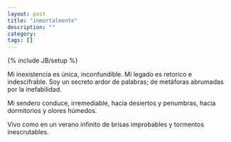 ```yaml
---
layout: post
title: "inmortalmente"
description: ""
category:
tags: []
---
```

{% include JB/setup %}

Mi inexistencia es única, inconfundible.
Mi legado es retorico e indescifrable.
Soy un secreto ardor de palabras;
de metáforas abrumadas por la inefabilidad.

Mi sendero conduce, irremediable, hacia desiertos y penumbras,
hacia dormitorios y olores húmedos.

Vivo como en un verano infinito
de brisas improbables y tormentos inescrutables.

